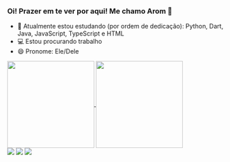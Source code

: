 ### Oi! Prazer em te ver por aqui! Me chamo Arom 👋

- 🌱 Atualmente estou estudando (por ordem de dedicação): Python, Dart, Java, JavaScript, TypeScript e HTML
- 💻 Estou procurando trabalho
- 😄 Pronome: Ele/Dele

<a href="https://github.com/arom-danelli/github-readme-stats">
  <img height=200 align="center" src="https://github-readme-stats.vercel.app/api?username=arom-danelli&theme=transparent&rank_icon=github" />
</a>
<a href="https://github.com/arom-danelli/convoychat">
  <img height=200 align="center" src="https://github-readme-stats.vercel.app/api/top-langs?username=arom-danelli&theme=transparent&layout=compact&langs_count=8&card_width=320" />
</a>

<div> 
   <a href = "mailto:aromdanelli@hotmail.com" target="_blank"><img src="https://img.shields.io/badge/Microsoft_Outlook-0078D4?style=for-the-badge&logo=microsoft-outlook&logoColor=white"></a>
   <a href="https://instagram.com/arrop_mora" target="_blank"><img src="https://img.shields.io/badge/-Instagram-%23E4405F?style=for-the-badge&logo=instagram&logoColor=white" target="_blank"></a>
   <a href="https://www.linkedin.com/in/aromdanelli/" target="_blank"><img src="https://img.shields.io/badge/-LinkedIn-%230077B5?style=for-the-badge&logo=linkedin&logoColor=white" target="_blank"></a> 
  
</div>
